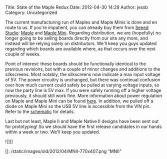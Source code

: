 Title: State of the Maple Redux
Date: 2012-04-30 14:29
Author: jessb
Category: Uncategorized

The current manufacturing run of Maples and Maple Minis is done and en
route to us. If you're impatient, you can already buy them from [Seeed
Studio][]: [Maple][] and [Maple Mini][]. Regarding distribution, we are
(hopefully) no longer going to be selling boards directly from our site
any more, and instead will be relying solely on distributors. We'll keep
you guys updated regarding which boards are available where, as that
occurs over the next couple of weeks.

Point of interest: these boards should be functionally identical to the
previous revisions, but with a couple of minor changes and additions to
the silkscreens. Most notably, the silkscreens now indicate a max input
voltage of 5V. The power circuitry is unchanged, but there was continual
confusion over how much current could safely be pulled at varying
voltage inputs, so now the party line is 5V max. If you were safely
running off a higher voltage previously, it should still work fine. More
information about power regulation on Maple and Maple Mini can be found
[here][]. In addition, we pulled off a diode on Maple Mini so the USB 5V
line is accessible from the VIN pin. Refer to the [schematic][] for
details.

Last but not least, Maple II and Maple Native II designs have been sent
out for prototyping! So we should have the first release candidates in
our hands within a week or two. We'll keep you updated.

![][]

  [Seeed Studio]: http://www.seeedstudio.com/depot/
  [Maple]: http://www.seeedstudio.com/depot/leaf-maple-cortex-m3-p-670.html?cPath=132_137
  [Maple Mini]: http://www.seeedstudio.com/depot/maple-mini-p-861.html?cPath=132_137
  [here]: http://leaflabs.com/docs/hardware/maple.html#powering-the-maple
  [schematic]: http://github.com/leaflabs/maplemini
  []: /static/images/old/2012/04/MNII-770x407.png "MNII"
